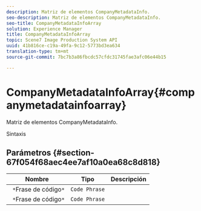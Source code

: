 ```yaml
---
description: Matriz de elementos CompanyMetadataInfo.
seo-description: Matriz de elementos CompanyMetadataInfo.
seo-title: CompanyMetadataInfoArray
solution: Experience Manager
title: CompanyMetadataInfoArray
topic: Scene7 Image Production System API
uuid: 41b816ce-c19a-49fa-9c12-5773bd3ea634
translation-type: tm+mt
source-git-commit: 7bc7b3a86fbcdc57cfdc31745fae3afc06e44b15

---
```



# CompanyMetadataInfoArray{#companymetadatainfoarray}

Matriz de elementos CompanyMetadataInfo.

Sintaxis

## Parámetros {#section-67f054f68aec4ee7af10a0ea68c8d818}

| Nombre | Tipo | Descripción |
|---|---|---|
| ` *`Frase de código`*` | `Code Phrase` |  |
| ` *`Frase de código`*` | `Code Phrase` |  |

